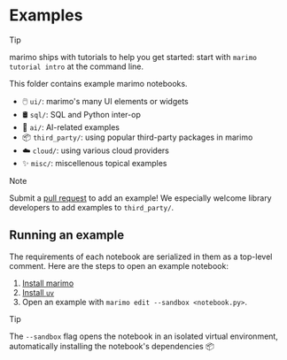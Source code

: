 # Examples

> [!Tip]
> marimo ships with tutorials to help you get started: start with
> `marimo tutorial intro` at the command line.


This folder contains example marimo notebooks.

- 🖱️ `ui/`: marimo's many UI elements or widgets
- 🛢️ `sql/`: SQL and Python inter-op
- 🤖 `ai/`: AI-related examples
- 📦 `third_party/`: using popular third-party packages in marimo
- ☁️  `cloud/`: using various cloud providers
- ✨ `misc/`: miscellenous topical examples

> [!NOTE]
> Submit a
> [pull request](https://github.com/marimo-team/marimo/pulls) to add an example!
> We especially welcome library developers to add examples to `third_party/`.


## Running an example

The requirements of each notebook are serialized in them as a top-level
comment. Here are the steps to open an example notebook:

1. [Install marimo](https://docs.marimo.io/getting_started/index.html#installation)
2. [Install `uv`](https://github.com/astral-sh/uv/?tab=readme-ov-file#installation)
3. Open an example with `marimo edit --sandbox <notebook.py>`.

> [!TIP]
> The `--sandbox` flag opens the notebook in an isolated virtual environment,
> automatically installing the notebook's dependencies 📦

